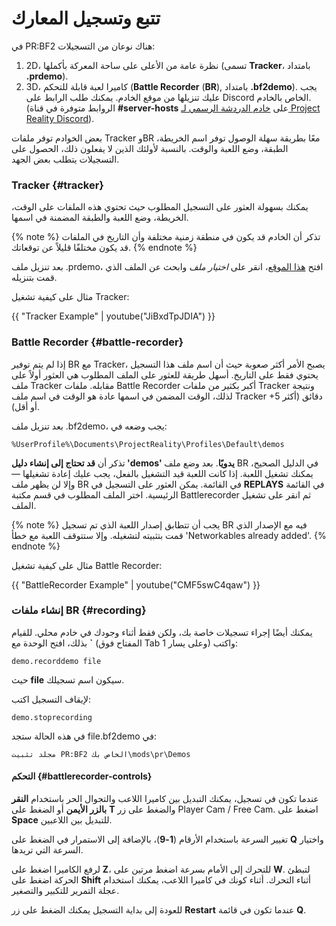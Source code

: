 # تتبع وتسجيل المعارك

في PR:BF2 هناك نوعان من التسجيلات:
1. 2D، نظرة عامة من الأعلى على ساحة المعركة بأكملها \(تسمى **Tracker**، بامتداد **.prdemo**\).
2. 3D، كاميرا لعبة قابلة للتحكم \(**Battle Recorder** \(**BR**\), بامتداد **.bf2demo**\). يجب عليك تنزيلها من موقع الخادم. يمكنك طلب الرابط على Discord الخاص بالخادم. \(الروابط متوفرة في قناة **#server-hosts** على [خادم الدردشة الرسمي لـ Project Reality Discord](https://discord.me/projectreality "PR:BF2 Official Discord")\).

بعض الخوادم توفر ملفات Tracker وBR معًا بطريقة سهلة الوصول توفر اسم الخريطة، الطبقة، وضع اللعبة والوقت. بالنسبة لأولئك الذين لا يفعلون ذلك، الحصول على التسجيلات يتطلب بعض الجهد.

### Tracker {#tracker}
يمكنك بسهولة العثور على التسجيل المطلوب حيث تحتوي هذه الملفات على الوقت، الخريطة، وضع اللعبة والطبقة المضمنة في اسمها.

{% note %}
تذكر أن الخادم قد يكون في منطقة زمنية مختلفة وأن التاريخ في الملفات قد يكون مختلفًا قليلاً عن توقعاتك.
{% endnote %}

بعد تنزيل ملف .prdemo، افتح [هذا الموقع](https://yossizap.github.io/realitytracker/ "Tracker Website")، انقر على *اختيار ملف* وابحث عن الملف الذي قمت بتنزيله.

مثال على كيفية تشغيل Tracker:

{{ "Tracker Example" | youtube("JiBxdTpJDIA") }}

### Battle Recorder {#battle-recorder}
إذا لم يتم توفير BR مع Tracker، يصبح الأمر أكثر صعوبة حيث أن اسم ملف هذا التسجيل يحتوي فقط على التاريخ. أسهل طريقة للعثور على الملف المطلوب هي العثور أولاً على ملف Tracker مقابله. ملفات Battle Recorder أكبر بكثير من ملفات Tracker ونتيجة لذلك، الوقت المضمن في اسمها عادة هو الوقت في اسم ملف Tracker +5 دقائق \(أكثر أو أقل\).

بعد تنزيل ملف .bf2demo، يجب وضعه في:

```
%UserProfile%\Documents\ProjectReality\Profiles\Default\demos
```

تذكر أن **قد تحتاج إلى إنشاء دليل 'demos' يدويًا**. بعد وضع ملف BR في الدليل الصحيح، يمكنك تشغيل اللعبة. إذا كانت اللعبة قيد التشغيل بالفعل، يجب عليك إعادة تشغيلها — وإلا لن يظهر ملف BR في القائمة. يمكن العثور على التسجيل في **REPLAYS** في القائمة الرئيسية. اختر الملف المطلوب في قسم مكتبة Battlerecorder ثم انقر على تشغيل الملف.

{% note %}
يجب أن تتطابق إصدار اللعبة الذي تم تسجيل BR فيه مع الإصدار الذي قمت بتثبيته لتشغيله. وإلا ستتوقف اللعبة مع خطأ 'Networkables already added'.
{% endnote %}

مثال على كيفية تشغيل Battle Recorder:

{{ "BattleRecorder Example" | youtube("CMF5swC4qaw") }}

### إنشاء ملفات BR {#recording}
يمكنك أيضًا إجراء تسجيلات خاصة بك، ولكن فقط أثناء وجودك في خادم محلي. للقيام بذلك، افتح الوحدة مع **`** \(المفتاح فوق Tab وعلى يسار 1\) واكتب:

```
demo.recorddemo file
```

حيث **file** سيكون اسم تسجيلك.

لإيقاف التسجيل اكتب:

```
demo.stoprecording
```

في هذه الحالة ستجد file.bf2demo في:

```
مجلد تثبيت PR:BF2 الخاص بك\mods\pr\Demos
```

#### التحكم {#battlerecorder-controls}
عندما تكون في تسجيل، يمكنك التبديل بين كاميرا اللاعب والتجوال الحر باستخدام **النقر بالزر الأيمن** أو الضغط على **T** والضغط على زر Player Cam / Free Cam. اضغط على **Space** للتبديل بين اللاعبين.

تغيير السرعة باستخدام الأرقام \(**1-9**\)، بالإضافة إلى الاستمرار في الضغط على **Q** واختيار السرعة التي تريدها.

لرفع الكاميرا اضغط على **Z**، للتحرك إلى الأمام بسرعة اضغط مرتين على **W**. لتبطئ الحركة اضغط على **Shift** أثناء التحرك. أثناء كونك في كاميرا اللاعب، يمكنك استخدام عجلة التمرير للتكبير والتصغير.

للعودة إلى بداية التسجيل يمكنك الضغط على زر **Restart** عندما تكون في قائمة **Q**.

